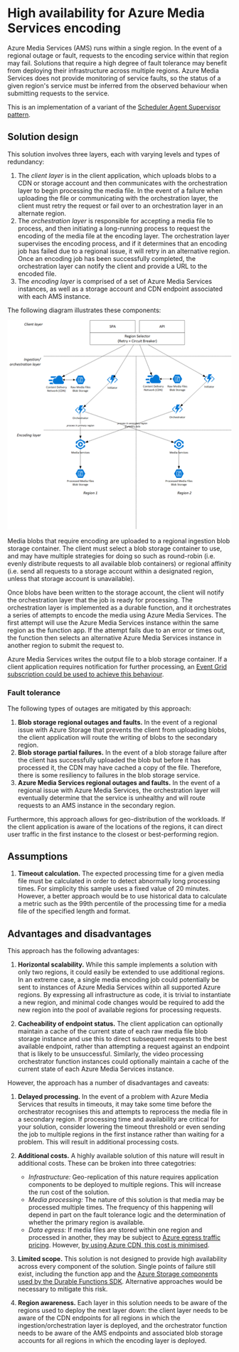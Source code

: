 # High availability for Azure Media Services encoding

Azure Media Services (AMS) runs within a single region. In the event of a regional outage or fault, requests to the encoding service within that region may fail. Solutions that require a high degree of fault tolerance may benefit from deploying their infrastructure across multiple regions. Azure Media Services does not provide monitoring of service faults, so the status of a given region's service must be inferred from the observed behaviour when submitting requests to the service.

This is an implementation of a variant of the [Scheduler Agent Supervisor pattern](https://docs.microsoft.com/en-us/azure/architecture/patterns/scheduler-agent-supervisor).

## Solution design

This solution involves three layers, each with varying levels and types of redundancy:
1. The *client layer* is in the client application, which uploads blobs to a CDN or storage account and then communicates with the orchestration layer to begin processing the media file. In the event of a failure when uploading the file or communicating with the orchestration layer, the client must retry the request or fail over to an orchestration layer in an alternate region.
2. The *orchestration layer* is responsible for accepting a media file to process, and then initiating a long-running process to request the encoding of the media file at the encoding layer. The orchestration layer supervises the encoding process, and if it determines that an encoding job has failed due to a regional issue, it will retry in an alternative region. Once an encoding job has been successfully completed, the orchestration layer can notify the client and provide a URL to the encoded file.
3. The *encoding layer* is comprised of a set of Azure Media Services instances, as well as a storage account and CDN endpoint associated with each AMS instance.

The following diagram illustrates these components:

![Architecture diagram](diagram.png)

Media blobs that require encoding are uploaded to a regional ingestion blob storage container. The client must select a blob storage container to use, and may have multiple strategies for doing so such as round-robin (i.e. evenly distribute requests to all available blob containers) or regional affinity (i.e. send all requests to a storage account within a designated region, unless that storage account is unavailable).

Once blobs have been written to the storage account, the client will notify the orchestration layer that the job is ready for processing. The orchestration layer is implemented as a durable function, and it orchestrates a series of attempts to encode the media using Azure Media Services. The first attempt will use the Azure Media Services instance within the same region as the function app. If the attempt fails due to an error or times out, the function then selects an alternative Azure Media Services instance in another region to submit the request to.

Azure Media Services writes the output file to a blob storage container. If a client application requires notification for further processing, an [Event Grid subscription could be used to achieve this behaviour](https://docs.microsoft.com/en-us/azure/media-services/latest/reacting-to-media-services-events).

### Fault tolerance

The following types of outages are mitigated by this approach:

1. **Blob storage regional outages and faults.** In the event of a regional issue with Azure Storage that prevents the client from uploading blobs, the client application will route the writing of blobs to the secondary region.
2. **Blob storage partial failures.** In the event of a blob storage failure after the client has successfully uploaded the blob but before it has processed it, the CDN may have cached a copy of the file. Therefore, there is some resiliency to failures in the blob storage service.
3. **Azure Media Services regional outages and faults.** In the event of a regional issue with Azure Media Services, the orchestration layer will eventually determine that the service is unhealthy and will route requests to an AMS instance in the secondary region.

Furthermore, this approach allows for geo-distribution of the workloads. If the client application is aware of the locations of the regions, it can direct user traffic in the first instance to the closest or best-performing region.


## Assumptions

1. **Timeout calculation.** The expected processing time for a given media file must be calculated in order to detect abnormally long processing times. For simplicity this sample uses a fixed value of 20 minutes. However, a better approach would be to use historical data to calculate a metric such as the 99th percentile of the processing time for a media file of the specified length and format.


## Advantages and disadvantages

This approach has the following advantages:

1. **Horizontal scalability.** While this sample implements a solution with only two regions, it could easily be extended to use additional regions. In an extreme case, a single media encoding job could potentially be sent to instances of Azure Media Services within all supported Azure regions. By expressing all infrastructure as code, it is trivial to instantiate a new region, and minimal code changes would be required to add the new region into the pool of available regions for processing requests.

2. **Cacheability of endpoint status.** The client application can optionally maintain a cache of the current state of each raw media file blob storage instance and use this to direct subsequent requests to the best available endpoint, rather than attempting a request against an endpoint that is likely to be unsuccessful. Similarly, the video processing orchestrator function instances could optionally maintain a cache of the current state of each Azure Media Services instance.

However, the approach has a number of disadvantages and caveats:

1. **Delayed processing.** In the event of a problem with Azure Media Services that results in timeouts, it may take some time before the orchestrator recognises this and attempts to reprocess the media file in a secondary region. If processing time and availability are critical for your solution, consider lowering the timeout threshold or even sending the job to multiple regions in the first instance rather than waiting for a problem. This will result in additional processing costs.

2. **Additional costs.** A highly available solution of this nature will result in additional costs. These can be broken into three categotries:
   * *Infrastructure:* Geo-replication of this nature requires application components to be deployed to multiple regions. This will increase the run cost of the solution. 
   * *Media processing:* The nature of this solution is that media may be processed multiple times. The frequency of this happening will depend in part on the fault tolerance logic and the determination of whether the primary region is available.
   * *Data egress:* If media files are stored within one region and processed in another, they may be subject to [Azure egress traffic pricing](https://azure.microsoft.com/en-us/pricing/details/bandwidth/). However, [by using Azure CDN, this cost is minimised](https://azure.microsoft.com/en-us/pricing/details/cdn/).

3. **Limited scope.** This solution is not designed to provide high availability across every component of the solution. Single points of failure still exist, including the function app and the [Azure Storage components used by the Durable Functions SDK](https://docs.microsoft.com/en-us/azure/azure-functions/durable/durable-functions-perf-and-scale). Alternative approaches would be necessary to mitigate this risk.

4. **Region awareness.** Each layer in this solution needs to be aware of the regions used to deploy the next layer down: the client layer needs to be aware of the CDN endpoints for all regions in which the ingestion/orchestration layer is deployed, and the orchestrator function needs to be aware of the AMS endpoints and associated blob storage accounts for all regions in which the encoding layer is deployed.
